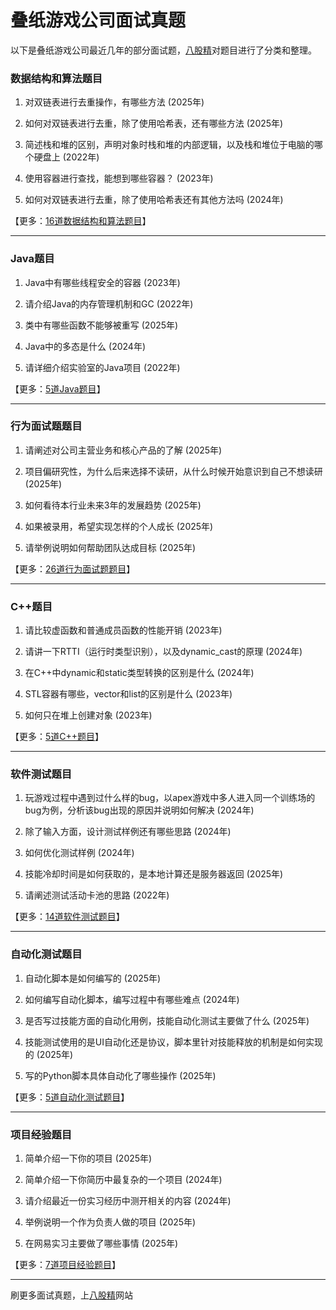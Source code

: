 # 叠纸游戏公司面试真题

以下是叠纸游戏公司最近几年的部分面试题，[八股精](https://www.bagujing.com)对题目进行了分类和整理。

### 数据结构和算法题目

1. 对双链表进行去重操作，有哪些方法 (2025年) 

2. 如何对双链表进行去重，除了使用哈希表，还有哪些方法 (2025年) 

3. 简述栈和堆的区别，声明对象时栈和堆的内部逻辑，以及栈和堆位于电脑的哪个硬盘上 (2022年) 

4. 使用容器进行查找，能想到哪些容器？ (2023年) 

5. 如何对双链表进行去重，除了使用哈希表还有其他方法吗 (2024年) 

【更多：[16道数据结构和算法题目](https://www.bagujing.com/companies)】


---

### Java题目

1. Java中有哪些线程安全的容器 (2023年) 

2. 请介绍Java的内存管理机制和GC (2022年) 

3. 类中有哪些函数不能够被重写 (2025年) 

4. Java中的多态是什么 (2024年) 

5. 请详细介绍实验室的Java项目 (2022年) 

【更多：[5道Java题目](https://www.bagujing.com/companies)】


---

### 行为面试题题目

1. 请阐述对公司主营业务和核心产品的了解 (2025年) 

2. 项目偏研究性，为什么后来选择不读研，从什么时候开始意识到自己不想读研 (2025年) 

3. 如何看待本行业未来3年的发展趋势 (2025年) 

4. 如果被录用，希望实现怎样的个人成长 (2025年) 

5. 请举例说明如何帮助团队达成目标 (2025年) 

【更多：[26道行为面试题题目](https://www.bagujing.com/companies)】


---

### C++题目

1. 请比较虚函数和普通成员函数的性能开销 (2023年) 

2. 请讲一下RTTI（运行时类型识别），以及dynamic_cast的原理 (2024年) 

3. 在C++中dynamic和static类型转换的区别是什么 (2024年) 

4. STL容器有哪些，vector和list的区别是什么 (2023年) 

5. 如何只在堆上创建对象 (2023年) 

【更多：[5道C++题目](https://www.bagujing.com/companies)】


---

### 软件测试题目

1. 玩游戏过程中遇到过什么样的bug，以apex游戏中多人进入同一个训练场的bug为例，分析该bug出现的原因并说明如何解决 (2024年) 

2. 除了输入方面，设计测试样例还有哪些思路 (2024年) 

3. 如何优化测试样例 (2024年) 

4. 技能冷却时间是如何获取的，是本地计算还是服务器返回 (2025年) 

5. 请阐述测试活动卡池的思路 (2022年) 

【更多：[14道软件测试题目](https://www.bagujing.com/companies)】


---

### 自动化测试题目

1. 自动化脚本是如何编写的 (2025年) 

2. 如何编写自动化脚本，编写过程中有哪些难点 (2024年) 

3. 是否写过技能方面的自动化用例，技能自动化测试主要做了什么 (2025年) 

4. 技能测试使用的是UI自动化还是协议，脚本里针对技能释放的机制是如何实现的 (2025年) 

5. 写的Python脚本具体自动化了哪些操作 (2025年) 

【更多：[5道自动化测试题目](https://www.bagujing.com/companies)】


---

### 项目经验题目

1. 简单介绍一下你的项目 (2025年) 

2. 简单介绍一下你简历中最复杂的一个项目 (2024年) 

3. 请介绍最近一份实习经历中测开相关的内容 (2024年) 

4. 举例说明一个作为负责人做的项目 (2025年) 

5. 在网易实习主要做了哪些事情 (2025年) 

【更多：[7道项目经验题目](https://www.bagujing.com/companies)】


---

刷更多面试真题，上[八股精](https://www.bagujing.com)网站
